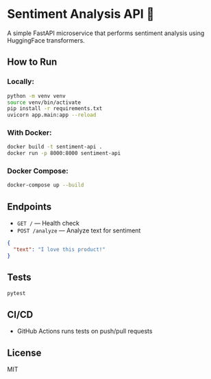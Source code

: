 # Sentiment Analysis API 🚀

A simple FastAPI microservice that performs sentiment analysis using HuggingFace transformers.

## How to Run

### Locally:
```bash
python -m venv venv
source venv/bin/activate
pip install -r requirements.txt
uvicorn app.main:app --reload
```

### With Docker:
```bash
docker build -t sentiment-api .
docker run -p 8000:8000 sentiment-api
```

### Docker Compose:
```bash
docker-compose up --build
```

## Endpoints
- `GET /` — Health check
- `POST /analyze` — Analyze text for sentiment

```json
{
  "text": "I love this product!"
}
```

## Tests
```bash
pytest
```

## CI/CD
- GitHub Actions runs tests on push/pull requests

## License
MIT